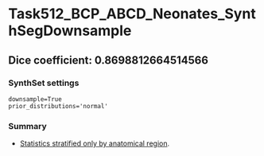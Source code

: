 Task512_BCP_ABCD_Neonates_SynthSegDownsample
=============================================

Dice coefficient: 0.8698812664514566
-----------------

### SynthSet settings

    downsample=True
    prior_distributions='normal'

### Summary

* [Statistics stratified only by anatomical region](means.csv).

